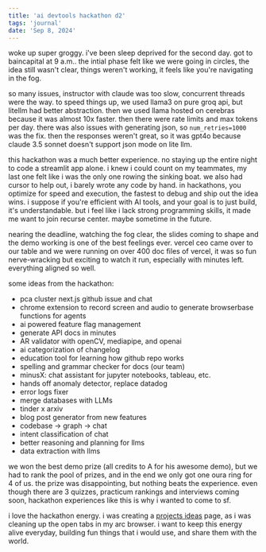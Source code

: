 ```yaml
---
title: 'ai devtools hackathon d2'
tags: 'journal'
date: 'Sep 8, 2024'
---
```


woke up super groggy. i've been sleep deprived for the second day. got to baincapital at 9 a.m.. the intial phase felt like we were going in circles, the idea still wasn't clear, things weren't working, it feels like you're navigating in the fog.

so many issues, instructor with claude was too slow, concurrent threads were the way. to speed things up, we used llama3 on pure groq api, but litellm had better abstraction. then we used llama hosted on cerebras because it was almost 10x faster. then there were rate limits and max tokens per day. there was also issues with generating json, so `num_retries=1000` was the fix. then the responses weren't great, so it was gpt4o because claude 3.5 sonnet doesn't support json mode on lite llm.

this hackathon was a much better experience. no staying up the entire night to code a streamlit app alone. i knew i could count on my teammates, my last one felt like i was the only one rowing the sinking boat. we also had cursor to help out, i barely wrote any code by hand. in hackathons, you optimize for speed and execution, the fastest to debug and ship out the idea wins. i suppose if you're efficient with AI tools, and your goal is to just build, it's understandable. but i feel like i lack strong programming skills, it made me want to join recurse center. maybe sometime in the future.

nearing the deadline, watching the fog clear, the slides coming to shape and the demo working is one of the best feelings ever. vercel ceo came over to our table and we were running on over 400 doc files of vercel, it was so fun nerve-wracking but exciting to watch it run, especially with minutes left. everything aligned so well.

some ideas from the hackathon:

- pca cluster next.js github issue and chat
- chrome extension to record screen and audio to generate browserbase functions for agents
- ai powered feature flag management
- generate API docs in minutes
- AR validator with openCV, mediapipe, and openai
- ai categorization of changelog
- education tool for learning how github repo works
- spelling and grammar checker for docs (our team)
- minusX: chat assistant for jupyter notebooks, tableau, etc.
- hands off anomaly detector, replace datadog
- error logs fixer
- merge databases with LLMs
- tinder x arxiv
- blog post generator from new features
- codebase -> graph -> chat
- intent classification of chat
- better reasoning and planning for llms
- data extraction with llms

we won the best demo prize (all credits to A for his awesome demo), but we had to rank the pool of prizes, and in the end we only got one oura ring for 4 of us. the prize was disappointing, but nothing beats the experience. even though there are 3 quizzes, practicum rankings and interviews coming soon, hackathon experiences like this is why i wanted to come to sf.

i love the hackathon energy. i was creating a [projects ideas](/projects) page, as i was cleaning up the open tabs in my arc browser. i want to keep this energy alive everyday, building fun things that i would use, and share them with the world.
